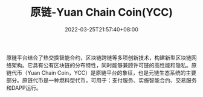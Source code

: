 ﻿---
weight: 
title: "原链-Yuan Chain Coin(YCC)"
description: "原链平台结合了热交换智能合约，区块链跨链等多项创新技术，构建新型区块链网络架构"
date: 2022-03-25T21:57:40+08:00
lastmod: 2022-03-25T16:45:40+08:00
draft: false
authors: ["Metabd"]
featuredImage: "yuanlian-yuan-chain-coinycc.webp"
link: ""
tags: ["数字代币","原链-Yuan Chain Coin(YCC)"]
categories: ["navigation"]
navigation: ["数字代币"]
lightgallery: true
toc: true
pinned: false
recommend: false
recommend1: false
---
原链平台结合了热交换智能合约，区块链跨链等多项创新技术，构建新型区块链网络架构。它具有公有区块链的分布特性，同时能够兼顾许可链的高性能和隐私。原链代币（Yuan Chain Coin，YCC）是原链平台的象征，也是元链生态系统的主要部分。原链代币是一种燃料型代币，可用于：支付服务、实施智能合约、交易服务和DAPP运行。
